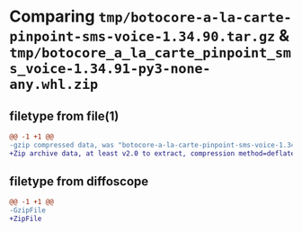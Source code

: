 # Comparing `tmp/botocore-a-la-carte-pinpoint-sms-voice-1.34.90.tar.gz` & `tmp/botocore_a_la_carte_pinpoint_sms_voice-1.34.91-py3-none-any.whl.zip`

## filetype from file(1)

```diff
@@ -1 +1 @@
-gzip compressed data, was "botocore-a-la-carte-pinpoint-sms-voice-1.34.90.tar", last modified: Wed Apr 24 01:02:17 2024, max compression
+Zip archive data, at least v2.0 to extract, compression method=deflate
```

## filetype from diffoscope

```diff
@@ -1 +1 @@
-GzipFile
+ZipFile
```

